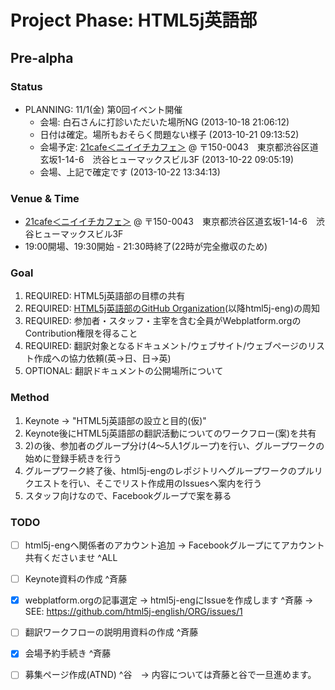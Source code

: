 # Project Phase: HTML5j英語部

## Pre-alpha

### Status

- PLANNING: 11/1(金) 第0回イベント開催 
	- 会場: 白石さんに打診いただいた場所NG (2013-10-18 21:06:12)
	- 日付は確定。場所もおそらく問題ない様子 (2013-10-21 09:13:52) 
	- 会場予定: [21cafe＜ニイイチカフェ＞](http://www.ni-ichicafe.com/) @ 〒150-0043　東京都渋谷区道玄坂1-14-6　渋谷ヒューマックスビル3F (2013-10-22 09:05:19)
	- 会場、上記で確定です (2013-10-22 13:34:13)

### Venue & Time

- [21cafe＜ニイイチカフェ＞](http://www.ni-ichicafe.com/) @ 〒150-0043　東京都渋谷区道玄坂1-14-6　渋谷ヒューマックスビル3F
- 19:00開場、19:30開始 - 21:30時終了(22時が完全撤収のため)

### Goal

1. REQUIRED: HTML5j英語部の目標の共有
2. REQUIRED: [HTML5j英語部のGitHub Organization](https://github.com/html5j-english)(以降html5j-eng)の周知
3. REQUIRED: 参加者・スタッフ・主宰を含む全員がWebplatform.orgのContribution権限を得ること
4. REQUIRED: 翻訳対象となるドキュメント/ウェブサイト/ウェブページのリスト作成への協力依頼(英→日、日→英)
5. OPTIONAL: 翻訳ドキュメントの公開場所について

### Method

1. Keynote → "HTML5j英語部の設立と目的(仮)"
2. Keynote後にHTML5j英語部の翻訳活動についてのワークフロー(案)を共有
3. 2)の後、参加者のグループ分け(4〜5人1グループ)を行い、グループワークの始めに登録手続きを行う
4. グループワーク終了後、html5j-engのレポジトリへグループワークのプルリクエストを行い、そこでリスト作成用のIssuesへ案内を行う
5. スタッフ向けなので、Facebookグループで案を募る

### TODO

- [ ] html5j-engへ関係者のアカウント追加 → Facebookグループにてアカウント共有くださいませ ^ALL
- [ ] Keynote資料の作成 ^斉藤
- [x] webplatform.orgの記事選定 → html5j-engにIssueを作成します ^斉藤 → SEE: https://github.com/html5j-english/ORG/issues/1
- [ ] 翻訳ワークフローの説明用資料の作成 ^斉藤
- [x] 会場予約手続き ^斉藤
- [ ] 募集ページ作成(ATND) ^谷　→ 内容については斉藤と谷で一旦進めます。

